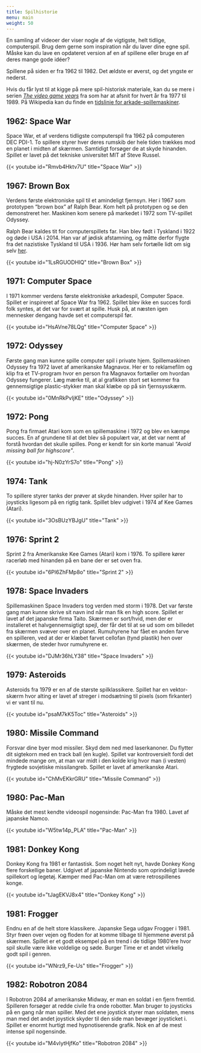 ```yaml
---
title: Spilhistorie
menu: main
weight: 50
---
```


En samling af videoer der viser nogle af de vigtigste, helt tidlige, computerspil.
Brug dem gerne som inspiration når du laver dine egne spil. Måske kan du lave
en opdateret version af en af spillene eller bruge en af deres mange gode idéer?

Spillene på siden er fra 1962 til 1982. Det ældste er øverst, og det yngste er nederst.

Hvis du får lyst til at kigge på mere spil-historisk materiale, kan du se mere i serien
[_The video game years_](https://www.youtube.com/playlist?list=PL4T1sDYpnBr7W_UNP8Q9PyTS5iowRZ6KG)
fra som har at afsnit for hvert år fra 1977 til 1989. På  Wikipedia kan du finde en
[tidslinie for arkade-spillemaskiner](https://en.wikipedia.org/wiki/Timeline_of_arcade_video_game_history).

## 1962: Space War
Space War, et af verdens tidligste computerspil fra 1962 på computeren DEC PDI-1.
To spillere styrer hver deres rumskib der hele tiden trækkes mod en planet i midten
af skærmen. Samtidigt forsøger de at skyde hinanden. Spillet er lavet på det
tekniske universitet MIT af Steve Russel.

{{< youtube id="Rmvb4Hktv7U" title="Space War" >}}

## 1967: Brown Box
Verdens første elektroniske spil til et amindeligt fjernsyn. Her i 1967 som prototypen
“brown box” af Ralph Bear. Kom helt på prototypen og se den demonstreret her.
Maskinen kom senere på markedet i 1972 som TV-spillet Odyssey.

Ralph Bear kaldes tit for computerspillets far. Han blev født i Tyskland i 1922 og
døde i USA i 2014. Han var af jødisk afstamning, og måtte derfor flygte fra det
nazistiske Tyskland til USA i 1936. Hør ham selv fortælle lidt om sig selv
[her](https://www.youtube.com/watch?v=7vBZmzLXBK8).

{{< youtube id="1LsRGUODHlQ" title="Brown Box" >}}

## 1971: Computer Space
I 1971 kommer verdens første elektroniske arkadespil, Computer Space. Spillet er 
inspireret af Space War fra 1962. Spillet blev ikke en succes fordi folk syntes,
at det var for svært at spille. Husk på, at næsten igen mennesker dengang havde
set et computerspil før.

{{< youtube id="HsAVne78LQg" title="Computer Space" >}}

## 1972: Odyssey
Første gang man kunne spille computer spil i private hjem. Spillemaskinen Odyssey
fra 1972 lavet af amerikanske Magnavox. Her er to reklamefilm og klip fra et TV-program
hvor en person fra Magnavox fortæller om hvordan Odyssey fungerer. Læg mærke til, at
al grafikken stort set kommer fra gennemsigtige plastic-stykker man skal klæbe op
på sin fjernsysskærm.

{{< youtube id="0MnRkPvIjKE" title="Odyssey" >}}

## 1972: Pong
Pong fra firmaet Atari kom som en spillemaskine i 1972 og blev en kæmpe succes. En af
grundene til at det blev så populært var, at det var nemt af forstå hvordan det skulle
spilles. Pong er kendt for sin korte manual _"Avoid missing ball for highscore"_.

{{< youtube id="hj-N0zYrS7o" title="Pong" >}}

## 1974: Tank
To spillere styrer tanks der prøver at skyde hinanden. Hver spiler har to joysticks
ligesom på en rigtig tank. Spillet blev udgivet i 1974 af Kee Games (Atari).

{{< youtube id="3OsBUzYBJgU" title="Tank" >}}

## 1976: Sprint 2
Sprint 2 fra Amerikanske Kee Games (Atari) kom i 1976. To spillere kører racerløb
med hinanden på en bane der er set oven fra.

{{< youtube id="6Pl6ZhFMp8o" title="Sprint 2" >}}

## 1978: Space Invaders
Spillemaskinen Space Invaders tog verden med storm i 1978. Det var første gang man
kunne skrive sit navn ind når man fik en high score. Spillet er lavet af det japanske
firma Taito. Skærmen er sort/hvid, men der er installeret et halvgennemsigtigt spejl,
der får det til at se ud som om billedet fra skærmen svæver over en planet.
Rumuhyrene har fået en anden farve en spilleren, ved at der er klæbet farvet
cellofan (tynd plastik) hen over skærmen, de steder hvor rumuhyrene er.

{{< youtube id="DJMr36hLY38" title="Space Invaders" >}}

## 1979: Asteroids
Asteroids fra 1979 er en af de største spilklassikere. Spillet har en vektor-skærm
hvor alting er lavet af streger i modsætning til pixels (som firkanter) vi er
vant til nu.

{{< youtube id="psaM7kK5Toc" title="Asteroids" >}}

## 1980: Missile Command
Forsvar dine byer mod missiler. Skyd dem ned med laserkanoner. Du flytter dit sigtekorn
med en track ball (en kugle). Spillet var kontroversielt fordi det mindede mange om,
at man var midt i den kolde krig hvor man (i vesten) frygtede sovjetiske missilangreb.
Spillet er lavet af amerikanske Atari.

{{< youtube id="ChMvEKkrGRU" title="Missile Command" >}}

## 1980: Pac-Man
Måske det mest kendte videospil nogensinde: Pac-Man fra 1980. Lavet af japanske Namco.

{{< youtube id="W5tw14p_PLA" title="Pac-Man" >}}

## 1981: Donkey Kong
Donkey Kong fra 1981 er fantastisk. Som noget helt nyt, havde Donkey Kong flere 
forskellige baner. Udgivet af japanske Nintendo som oprindeligt lavede spillekort
og legetøj. Kæmper med Pac-Man om at være retrospillenes konge.

{{< youtube id="tJagEKVJ8x4" title="Donkey Kong" >}}

## 1981: Frogger
Endnu en af de helt store klassikere. Japanske Sega udgav Frogger i 1981. Styr frøen
over vejen og floden for at komme tilbage til hjemmene øverst på skærmen. Spillet er
et godt eksempel på en trend i de tidlige 1980’ere hvor spil skulle være ikke
voldelige og søde. Burger Time er et andet virkelig godt spil i genren.

{{< youtube id="WNrz9_Fe-Us" title="Frogger" >}}

## 1982: Robotron 2084
I Robotron 2084 af amerikanske Midway, er man en soldat i en fjern fremtid. Spilleren
forsøger at redde civile fra onde robotter. Man bruger to joysticks på en gang når
man spiller. Med det ene joystick styrer man soldaten, mens man med det andet joystick
skyder til den side man bevæger joysticket i. Spillet er enormt hurtigt med
hypnotiserende grafik. Nok en af de mest intense spil nogensinde.

{{< youtube id="M4vIytHjfKo" title="Robotron 2084" >}}


